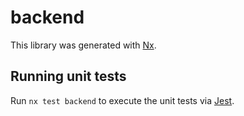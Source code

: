 # backend

This library was generated with [Nx](https://nx.dev).

## Running unit tests

Run `nx test backend` to execute the unit tests via [Jest](https://jestjs.io).
